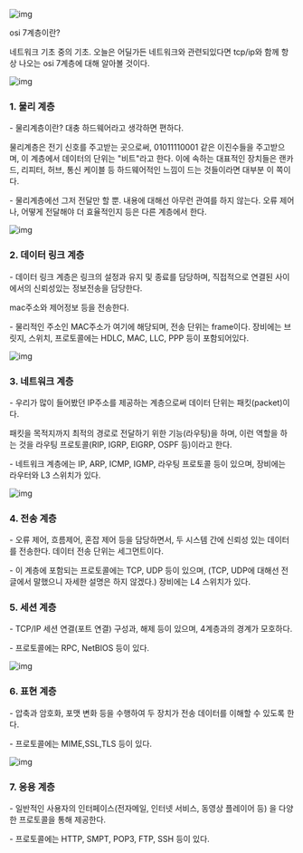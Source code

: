 ![img](https://blog.kakaocdn.net/dn/Y36KN/btq415WXkUt/cIenr1XipiToMxBBN8Oub0/img.jpg)



osi 7계층이란?

네트워크 기초 중의 기초. 오늘은 어딜가든 네트워크와 관련되있다면 tcp/ip와 함께 항상 나오는 osi 7계층에 대해 알아볼 것이다.

























![img](https://blog.kakaocdn.net/dn/cA1s6E/btq4XXzx05b/CwbbkXSdlD9pIjeh3Lnrsk/img.jpg)







### 1. 물리 계층

\- 물리계층이란? 대충 하드웨어라고 생각하면 편하다.

물리계층은 전기 신호를 주고받는 곳으로써, 01011110001 같은 이진수들을 주고받으며, 이 계층에서 데이터의 단위는 "비트"라고 한다. 이에 속하는 대표적인 장치들은 랜카드, 리피터, 허브, 통신 케이블 등 하드웨어적인 느낌이 드는 것들이라면 대부분 이 쪽이다.

\- 물리계층에선 그저 전달만 할 뿐. 내용에 대해선 아무런 관여를 하지 않는다. 오류 제어나, 어떻게 전달해야 더 효율적인지 등은 다른 계층에서 한다.

















![img](https://blog.kakaocdn.net/dn/JbONI/btq4X6itOBk/AYtGXEUzdXVenJMqK2BDN1/img.jpg)

### 2. 데이터 링크 계층

\- 데이터 링크 계층은 링크의 설정과 유지 및 종료를 담당하며, 직접적으로 연결된 사이에서의 신뢰성있는 정보전송을 담당한다.

mac주소와 제어정보 등을 전송한다.

\- 물리적인 주소인 MAC주소가 여기에 해당되며, 전송 단위는 frame이다. 장비에는 브릿지, 스위치, 프로토콜에는 HDLC, MAC, LLC, PPP 등이 포함되어있다.























![img](https://blog.kakaocdn.net/dn/1BmTj/btq4Xf72KxH/RHY6S2UK5Z4dTcoCmSdU00/img.jpg)



### 3. 네트워크 계층

\- 우리가 많이 들어봤던 IP주소를 제공하는 계층으로써 데이터 단위는 패킷(packet)이다.

패킷을 목적지까지 최적의 경로로 전달하기 위한 기능(라우팅)을 하며, 이런 역할을 하는 것을 라우팅 프로토콜(RIP, IGRP, EIGRP, OSPF 등)이라고 한다.

\- 네트워크 계층에는 IP, ARP, ICMP, IGMP, 라우팅 프로토콜 등이 있으며, 장비에는 라우터와 L3 스위치가 있다.

















![img](https://blog.kakaocdn.net/dn/MD2QW/btq4Ys6FkPc/lLov2ZzCKV1DhPzrsSkizK/img.jpg)

### 4. 전송 계층

\- 오류 제어, 흐름제어, 혼잡 제어 등을 담당하면서, 두 시스템 간에 신뢰성 있는 데이터를 전송한다. 데이터 전송 단위는 세그먼트이다.

\- 이 계층에 포함되는 프로토콜에는 TCP, UDP 등이 있으며, (TCP, UDP에 대해선 전 글에서 말했으니 자세한 설명은 하지 않겠다.) 장비에는 L4 스위치가 있다.













### 5. 세션 계층

\- TCP/IP 세션 연결(포트 연결) 구성과, 해제 등이 있으며, 4계층과의 경계가 모호하다.

\- 프로토콜에는 RPC, NetBIOS 등이 있다.























![img](https://blog.kakaocdn.net/dn/pey9y/btq4ZSjIwEg/8iQVohGApsymTOJIUQwRfK/img.jpg)



### 6. 표현 계층

\- 압축과 암호화, 포맷 변화 등을 수행하여 두 장치가 전송 데이터를 이해할 수 있도록 한다.

\- 프로토콜에는 MIME,SSL,TLS 등이 있다.



























![img](https://blog.kakaocdn.net/dn/7XFwK/btq4YrzVVGV/RelOfXfzoeeaPIN1hK3De0/img.jpg)



### 7. 응용 계층

\- 일반적인 사용자의 인터페이스(전자메일, 인터넷 서비스, 동영상 플레이어 등) 을 다양한 프로토콜을 통해 제공한다.

\- 프로토콜에는 HTTP, SMPT, POP3, FTP, SSH 등이 있다.